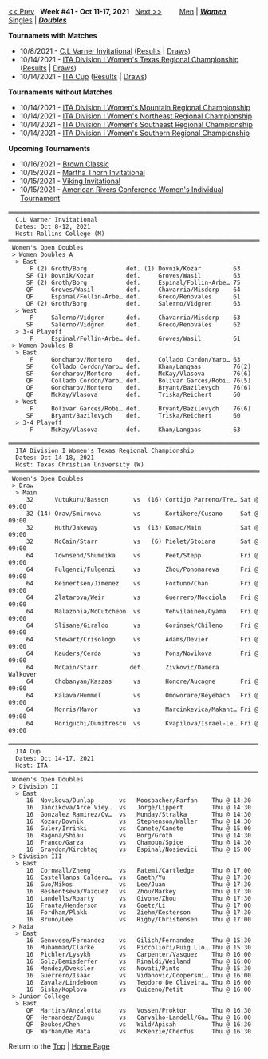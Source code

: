<a name="top"></a>[<< Prev](women_doubles_2140.md) &nbsp; **Week #41 - Oct 11-17, 2021** &nbsp; [Next >>](women_doubles_2142.md) &nbsp;&nbsp;&nbsp;&nbsp;&nbsp;&nbsp;&nbsp; [Men](./men_doubles_2141.md) &#124; [***Women***](./women_doubles_2141.md) &nbsp;&nbsp;&nbsp;&nbsp;&nbsp; [Singles](./women_singles_2141.md) &#124; [***Doubles***](./women_doubles_2141.md)

**Tournamets with Matches**  
- 10/8/2021 - [C.L Varner Invitational](#21-27941) ([Results](#21-27941) &#124; <a href="https://colleges.wearecollegetennis.com/competitions/RollinsCollegeM/Tournaments/Overview/3CD48F05-0A53-43AA-90D0-6464D0615B24" target="_blank">Draws</a>)  
- 10/14/2021 - [ITA Division I Women's Texas Regional Championship](#21-76092) ([Results](#21-76092) &#124; <a href="https://colleges.wearecollegetennis.com/competitions/TexasChristianUniversityW/Tournaments/Overview/9574C0F1-FB6F-4587-813E-366D4EF8CD5F" target="_blank">Draws</a>)  
- 10/14/2021 - [ITA Cup](#21-00186) ([Results](#21-00186) &#124; <a href="https://colleges.wearecollegetennis.com/competitions/ITA/Tournaments/Overview/0290D146-CA89-4E5D-BBC2-83C8E09F3A13" target="_blank">Draws</a>)  

**Tournaments without Matches**  
- 10/14/2021 - <a href="https://colleges.wearecollegetennis.com/competitions/UnivOfNevadaLasVegasW/Tournaments/Overview/8349E296-1156-4B75-8B7A-EB4125B5FBAD" target="_blank">ITA Division I Women's Mountain Regional Championship</a>  
- 10/14/2021 - <a href="https://colleges.wearecollegetennis.com/competitions/DartmouthCollegeW/Tournaments/Overview/B1C9ACB5-0D08-48E0-980C-75F2F818B28F" target="_blank">ITA Division I Women's Northeast Regional Championship</a>  
- 10/14/2021 - <a href="https://colleges.wearecollegetennis.com/competitions/UniversityOfCentralFloridaW/Tournaments/Overview/477EFA21-99A1-4948-BCBA-3E47323DA44C" target="_blank">ITA Division I Women's Southeast Regional Championship</a>  
- 10/14/2021 - <a href="https://colleges.wearecollegetennis.com/competitions/UniversityOfAlabamaW/Tournaments/Overview/3664EBFB-3074-4E63-93F8-6E120D21EEF6" target="_blank">ITA Division I Women's Southern Regional Championship</a>  

**Upcoming Tournaments**  
- 10/16/2021 - <a href="https://colleges.wearecollegetennis.com/competitions/BrownUniversityW/Tournaments/Overview/EB02B6B4-F180-44F5-853D-BF4D2B75D1B1" target="_blank">Brown Classic</a>  
- 10/15/2021 - <a href="https://colleges.wearecollegetennis.com/competitions/WestVirginiaUniversityW/Tournaments/Overview/0BF52CA4-E91A-4D61-9B44-270AE4D10F2A" target="_blank">Martha Thorn Invitational</a>  
- 10/15/2021 - <a href="https://colleges.wearecollegetennis.com/competitions/ClevelandStateUniversityW/Tournaments/Overview/FAC43618-AC29-4932-9874-0402332C5CE0" target="_blank">Viking Invitational</a>  
- 10/15/2021 - <a href="https://colleges.wearecollegetennis.com/competitions/ITA/Tournaments/Overview/CE1E3C19-DD67-4D93-A46C-1B94A9C7BB6C" target="_blank">American Rivers Conference Women's Individual Tournament</a>  

<a name="21-27941"></a>
~~~
══════════════════════════════════════════════════════════════════════════
  C.L Varner Invitational
  Dates: Oct 8-12, 2021
  Host: Rollins College (M)
══════════════════════════════════════════════════════════════════════════
 Women's Open Doubles
 > Women Doubles A
  > East
      F (2) Groth/Borg           def. (1) Dovnik/Kozar         63
     SF (1) Dovnik/Kozar         def.     Groves/Wasil         63
     SF (2) Groth/Borg           def.     Espinal/Follin-Arbe… 75
     QF     Groves/Wasil         def.     Chavarria/Misdorp    64
     QF     Espinal/Follin-Arbe… def.     Greco/Renovales      61
     QF (2) Groth/Borg           def.     Salerno/Vidgren      63
  > West
      F     Salerno/Vidgren      def.     Chavarria/Misdorp    63
     SF     Salerno/Vidgren      def.     Greco/Renovales      62
  > 3-4 Playoff
      F     Espinal/Follin-Arbe… def.     Groves/Wasil         61
 > Women Doubles B
  > East
      F     Goncharov/Montero    def.     Collado Cordon/Yaro… 63
     SF     Collado Cordon/Yaro… def.     Khan/Langaas         76(2)
     SF     Goncharov/Montero    def.     McKay/Vlasova        76(6)
     QF     Collado Cordon/Yaro… def.     Bolivar Garces/Robi… 76(5)
     QF     Goncharov/Montero    def.     Bryant/Bazilevych    76(6)
     QF     McKay/Vlasova        def.     Triska/Reichert      60
  > West
      F     Bolivar Garces/Robi… def.     Bryant/Bazilevych    76(6)
     SF     Bryant/Bazilevych    def.     Triska/Reichert      60
  > 3-4 Playoff
      F     McKay/Vlasova        def.     Khan/Langaas         63
~~~

<a name="21-76092"></a>
~~~
════════════════════════════════════════════════════════════════════════════
  ITA Division I Women's Texas Regional Championship
  Dates: Oct 14-18, 2021
  Host: Texas Christian University (W)
════════════════════════════════════════════════════════════════════════════
 Women's Open Doubles
 > Draw
  > Main
     32      Vutukuru/Basson       vs  (16) Cortijo Parreno/Tre… Sat @ 09:00
     32 (14) Orav/Smirnova         vs       Kortikere/Cusano     Sat @ 09:00
     32      Huth/Jakeway          vs  (13) Komac/Main           Sat @ 09:00
     32      McCain/Starr          vs   (6) Pielet/Stoiana       Sat @ 09:00
     64      Townsend/Shumeika     vs       Peet/Stepp           Fri @ 09:00
     64      Fulgenzi/Fulgenzi     vs       Zhou/Ponomareva      Fri @ 09:00
     64      Reinertsen/Jimenez    vs       Fortuno/Chan         Fri @ 09:00
     64      Zlatarova/Weir        vs       Guerrero/Mocciola    Fri @ 09:00
     64      Malazonia/McCutcheon  vs       Vehvilainen/Oyama    Fri @ 09:00
     64      Slisane/Giraldo       vs       Gorinsek/Chileno     Fri @ 09:00
     64      Stewart/Crisologo     vs       Adams/Devier         Fri @ 09:00
     64      Kauders/Cerda         vs       Pons/Novikova        Fri @ 09:00
     64      McCain/Starr         def.      Zivkovic/Damera      Walkover
     64      Chobanyan/Kaszas      vs       Honore/Aucagne       Fri @ 09:00
     64      Kalava/Hummel         vs       Omoworare/Beyebach   Fri @ 09:00
     64      Morris/Mavor          vs       Marcinkevica/Makant… Fri @ 09:00
     64      Horiguchi/Dumitrescu  vs       Kvapilova/Israel-Le… Fri @ 09:00
~~~

<a name="21-00186"></a>
~~~
══════════════════════════════════════════════════════════════════════
  ITA Cup
  Dates: Oct 14-17, 2021
  Host: ITA
══════════════════════════════════════════════════════════════════════
 Women's Open Doubles
 > Division II
  > East
     16  Novikova/Dunlap       vs   Moosbacher/Farfan    Thu @ 14:30
     16  Jancikova/Arce Viey…  vs   Jorge/Lippert        Thu @ 14:30
     16  Gonzalez Ramirez/Ov…  vs   Munday/Stralka       Thu @ 14:30
     16  Kozar/Dovnik          vs   Stephenson/Waller    Thu @ 14:30
     16  Guler/Irrinki         vs   Canete/Canete        Thu @ 15:00
     16  Ragona/Shiau          vs   Borg/Groth           Thu @ 14:30
     16  Franco/Garza          vs   Chamoun/Spice        Thu @ 14:30
     16  Graydon/Kirchtag      vs   Espinal/Nosievici    Thu @ 15:00
 > Division III
  > East
     16  Cornwall/Zheng        vs   Fatemi/Cartledge     Thu @ 17:00
     16  Castellanos Caldero…  vs   Gaeth/Yu             Thu @ 17:30
     16  Guo/Mikos             vs   Lee/Juan             Thu @ 17:30
     16  Beshentseva/Vazquez   vs   Zhou/Markey          Thu @ 17:30
     16  Landells/Roarty       vs   Givone/Zhou          Thu @ 17:30
     16  Franta/Henderson      vs   Goetz/Li             Thu @ 17:00
     16  Fordham/Plakk         vs   Ziehm/Kesterson      Thu @ 17:30
     16  Bruno/Lee             vs   Rigby/Christensen    Thu @ 17:00
 > Naia
  > East
     16  Genovese/Fernandez    vs   Gilich/Fernandez     Thu @ 15:30
     16  Muhammad/Clarke       vs   Piccoliori/Puig Llo… Thu @ 15:30
     16  Pichler/Lysykh        vs   Carpenter/Vasquez    Thu @ 16:00
     16  Golz/Bemisderfer      vs   Rinaldi/Weiland      Thu @ 16:00
     16  Mendez/Dveksler       vs   Novati/Pinto         Thu @ 15:30
     16  Guerrero/Isaac        vs   Vidanovic/Coopersmi… Thu @ 16:00
     16  Zavala/Lindeboom      vs   Teodoro De Oliveira… Thu @ 16:00
     16  Siska/Koplova         vs   Quiceno/Petit        Thu @ 16:00
 > Junior College
  > East
     QF  Martins/Anzalotta     vs   Vossen/Proktor       Thu @ 16:30
     QF  Hernandez/Zungu       vs   Carvalho-Landell/Ga… Thu @ 16:00
     QF  Beukes/Chen           vs   Wild/Apisah          Thu @ 16:30
     QF  Warham/De Mata        vs   McKenzie/Cherfus     Thu @ 16:30
~~~

Return to the [Top](./women_doubles_2141.md) &#124; [Home Page](../../index.md)